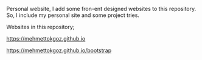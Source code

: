 Personal website, I add some fron-ent designed websites to this repository. So, I include my personal site and some project tries. 

Websites in this repository;

https://mehmettokgoz.github.io

https://mehmettokgoz.github.io/bootstrap


